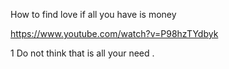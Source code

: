 
How to find love if all you have is money

https://www.youtube.com/watch?v=P98hzTYdbyk


1 Do not think that is all your need .

